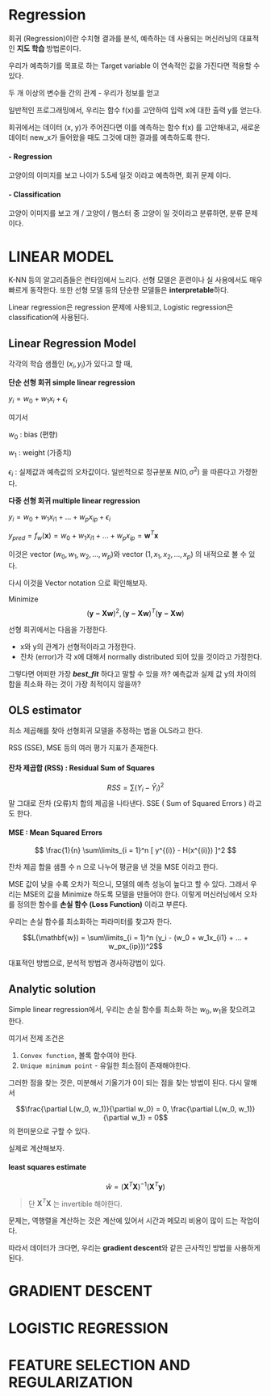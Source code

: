 # Regression

회귀 (Regression)이란 수치형 결과를 분석, 예측하는 데 사용되는 머신러닝의 대표적인 **지도 학습** 방법론이다.

우리가 예측하기를 목표로 하는 Target variable 이 연속적인 값을 가진다면 적용할 수 있다.

두 개 이상의 변수들 간의 관계 - 우리가 정보를 얻고 

일반적인 프로그래밍에서, 우리는 함수 f(x)를 고안하여 입력 x에 대한 출력 y를 얻는다.

회귀에서는 데이터 (x, y)가 주어진다면 이를 예측하는 함수 f(x) 를 고안해내고, 새로운 데이터 new_x가 들어왔을 때도 그것에 대한
결과를 예측하도록 한다. 

#### - Regression

고양이의 이미지를 보고 나이가 5.5세 일것 이라고 예측하면, 회귀 문제 이다.

#### - Classification 

고양이 이미지를 보고 개 / 고양이 / 햄스터 중 고양이 일 것이라고 분류하면, 분류 문제이다.

# LINEAR MODEL 

K-NN 등의 알고리즘들은 런타임에서 느리다. 선형 모델은 훈련이나 실 사용에서도 매우
빠르게 동작한다. 또한 선형 모델 등의 단순한 모델들은 **interpretable**하다.

Linear regression은 regression 문제에 사용되고, Logistic regression은 classification에 사용된다.

## Linear Regression Model

각각의 학습 샘플인 $(x_i, y_i)$가 있다고 할 때, 

**단순 선형 회귀 simple linear regression**

$y_i = w_0 + w_1 x_i + \epsilon _ i$ 

여기서

$w_0$ : bias (편향) 

$w_1$ : weight (가중치)

$\epsilon_i$ : 실제값과 예측값의 오차값이다. 일반적으로 정규분포 $N(0, \sigma ^2)$ 을 따른다고 가정한다. 

**다중 선형 회귀 multiple linear regression**

$y_i = w_0 + w_1 x_{i1} + ... + w_p x_{ip} + \epsilon _ i$

$y_{pred} = f_w(\mathbf{x}) = w_0 + w_1 x_{i1} + ... + w_p x_{ip} = \mathbf{w}^T\mathbf{x}$

이것은 vector $(w_0, w_1, w_2, ... , w_p)$와 vector $(1, x_1, x_2, ... , x_p)$ 의 내적으로 볼 수 있다. 

다시 이것을 Vector notation 으로 확인해보자. 

Minimize $$ (\mathbf{y-Xw})^2, (\mathbf{y-Xw})^T(\mathbf{y-Xw}) $$

선형 회귀에서는 다음을 가정한다.
- x와 y의 관계가 선형적이라고 가정한다.
- 잔차 (error)가 각 x에 대해서 normally distributed 되어 있을 것이라고 가정한다.

그렇다면 어떠한 가장 ***best_fit*** 하다고 말할 수 있을 까? 예측값과 실제 값 y의 차이의 합을 
최소화 하는 것이 가장 최적이지 않을까?  

## OLS estimator 

최소 제곱해를 찾아 선형회귀 모델을 추정하는 법을 OLS라고 한다. 

RSS (SSE), MSE 등의 여러 평가 지표가 존재한다.

#### 잔차 제곱합 (RSS) : Residual Sum of Squares

$$RSS = \sum (Y_i - \hat{Y}_i)^2$$ 
말 그대로 잔차 (오류)치 합의 제곱을 나타낸다. SSE ( Sum of Squared Errors ) 라고도 한다.

#### MSE : Mean Squared Errors

$$ \frac{1}{n} \sum\limits_{i = 1}^n [ y^{(i)} - H(x^{(i)}) ]^2 $$

잔차 제곱 합을 샘플 수 n 으로 나누어 평균을 낸 것을 MSE 이라고 한다.

MSE 값이 낮을 수록 오차가 적으니, 모델의 예측 성능이 높다고 할 수 있다.
그래서 우리는 MSE의 값을 Minimize 하도록 모델을 만들어야 한다. 이렇게 머신러닝에서
오차를 정의한 함수를 **손실 함수 (Loss Function)** 이라고 부른다. 

우리는 손실 함수를 최소화하는 파라미터를 찾고자 한다.

$$L(\mathbf{w}) = \sum\limits_{i = 1}^n (y_i - (w_0 + w_1x_{i1} + ... + w_px_{ip}))^2$$

대표적인 방법으로, 분석적 방법과 경사하강법이 있다.

## Analytic solution

Simple linear regression에서, 우리는 손실 함수를 최소화 하는 $w_0, w_1$을 찾으려고 한다.

여기서 전제 조건은 

1. `Convex function`, 볼록 함수여야 한다.
2. `Unique minimum point` - 유일한 최소점이 존재해야한다.

그러한 점을 찾는 것은, 미분해서 기울기가 0이 되는 점을 찾는 방법이 된다. 다시 말해서

$$\frac{\partial L(w_0, w_1)}{\partial w_0} = 0, \frac{\partial L(w_0, w_1)}{\partial w_1} = 0$$ 의
편미분으로 구할 수 있다.

실제로 계산해보자. 

#### least squares estimate 

$$\hat{w} = (\mathbf{X}^T\mathbf{X})^{-1}(\mathbf{X}^T\mathbf{y})$$

> 단 $\mathbf{X}^T\mathbf{X}$ 는 invertible 해야한다.

문제는, 역행렬을 계산하는 것은 계산에 있어서 시간과 메모리 비용이 많이 드는 작업이다.

따라서 데이터가 크다면, 우리는 **gradient descent**와 같은 근사적인 방법을 사용하게 된다.

# GRADIENT DESCENT

# LOGISTIC REGRESSION

# FEATURE SELECTION AND REGULARIZATION



















